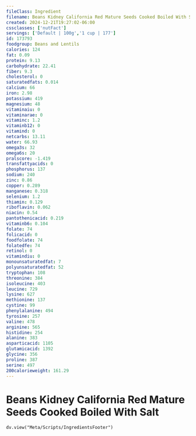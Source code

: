 ```yaml
---
fileClass: Ingredient
filename: Beans Kidney California Red Mature Seeds Cooked Boiled With Salt
created: 2024-12-21T19:27:02-06:00
cssclasses: ['nutFact']
servings: ['Default | 100g','1 cup | 177']
id: 173793
foodgroup: Beans and Lentils
calories: 124
fat: 0.09
protein: 9.13
carbohydrate: 22.41
fiber: 9.3
cholesterol: 0
saturatedfats: 0.014
calcium: 66
iron: 2.98
potassium: 419
magnesium: 48
vitaminaiu: 0
vitaminarae: 0
vitaminc: 1.2
vitaminb12: 0
vitamind: 0
netcarbs: 13.11
water: 66.93
omega3s: 32
omega6s: 20
pralscore: -1.419
transfattyacids: 0
phosphorus: 137
sodium: 240
zinc: 0.86
copper: 0.289
manganese: 0.318
selenium: 1.2
thiamin: 0.129
riboflavin: 0.062
niacin: 0.54
pantothenicacid: 0.219
vitaminb6: 0.104
folate: 74
folicacid: 0
foodfolate: 74
folatedfe: 74
retinol: 0
vitamindiu: 0
monounsaturatedfat: 7
polyunsaturatedfat: 52
tryptophan: 108
threonine: 384
isoleucine: 403
leucine: 729
lysine: 627
methionine: 137
cystine: 99
phenylalanine: 494
tyrosine: 257
valine: 478
arginine: 565
histidine: 254
alanine: 383
asparticacid: 1105
glutamicacid: 1392
glycine: 356
proline: 387
serine: 497
200calorieweight: 161.29
---
```


# Beans Kidney California Red Mature Seeds Cooked Boiled With Salt

```dataviewjs
dv.view("Meta/Scripts/IngredientsFooter")
```